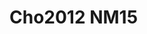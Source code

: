 # Cho2012 NM15
<a name="material" />
<script type="application/ld+json">

  {
    "@context": "https://schema.org/",
    "@type": "ChemicalSubstance",
    "http://purl.org/dc/terms/conformsTo":
      {
        "@type": "CreativeWork",
        "@id": "https://bioschemas.org/profiles/ChemicalSubstance/0.4-RELEASE/"
      },
    "@id": "https://egonw.github.io/nanowiki/nanowiki202.html#material",
    "name": "Cho2012 NM15",
    "sameAs: "http://127.0.0.1/mediawiki/index.php/Special:URIResolver/Cho2012_NM15"
  }
</script>

